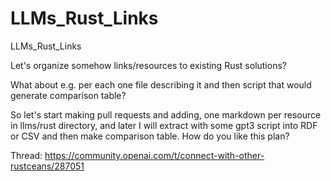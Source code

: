 # LLMs_Rust_Links
LLMs_Rust_Links

Let's organize somehow links/resources to existing Rust solutions?

What about e.g. per each one file describing it and then script that would generate comparison table?

So let's start making pull requests and adding, one markdown per resource in llms/rust directory,
and later I will extract with some gpt3 script into RDF or CSV and then make comparison table.
How do you like this plan?

Thread: https://community.openai.com/t/connect-with-other-rustceans/287051
